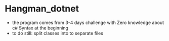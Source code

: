 # Hangman_dotnet

* the program comes from 3-4 days challenge with Zero knowledge about c# Syntax at the beginning
* to do still: split classes into to separate files 
